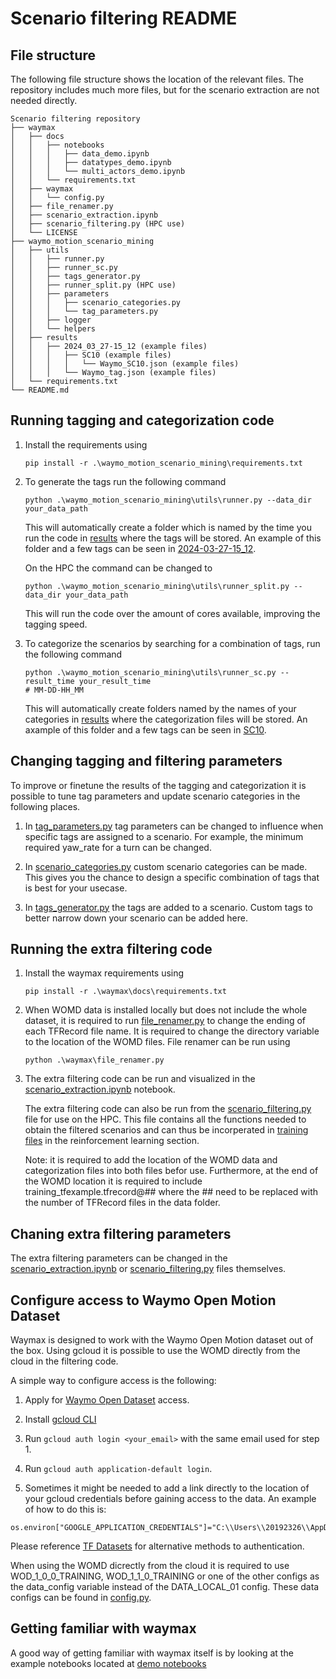 # Scenario filtering README 

## File structure 
The following file structure shows the location of the relevant files. The repository includes much more files, but for the scenario extraction are not needed directly. 

```
Scenario filtering repository
├── waymax
│   ├── docs
│   │   ├── notebooks
│   │   │   ├── data_demo.ipynb
│   │   │   ├── datatypes_demo.ipynb
│   │   │   └── multi_actors_demo.ipynb
│   │   └── requirements.txt
│   ├── waymax
│   │   └── config.py
│   ├── file_renamer.py
│   ├── scenario_extraction.ipynb
│   ├── scenario_filtering.py (HPC use)
│   └── LICENSE
├── waymo_motion_scenario_mining
│   ├── utils
│   │   ├── runner.py
│   │   ├── runner_sc.py
│   │   ├── tags_generator.py
│   │   ├── runner_split.py (HPC use)
│   │   ├── parameters
│   │   │   ├── scenario_categories.py
│   │   │   └── tag_parameters.py
│   │   ├── logger
│   │   └── helpers
│   ├── results
│   │   ├── 2024_03_27-15_12 (example files)
│   │   │   ├── SC10 (example files)
│   │   │   │   └── Waymo_SC10.json (example files)
│   │   │   └── Waymo_tag.json (example files)
│   └── requirements.txt
└── README.md
```

## Running tagging and categorization code

1. Install the requirements using
    ```shell
    pip install -r .\waymo_motion_scenario_mining\requirements.txt
    ```


2. To generate the tags run the following command

    ```shell
    python .\waymo_motion_scenario_mining\utils\runner.py --data_dir your_data_path
    ```

    This will automatically create a folder which is named by the time you run the code in [results](./waymo_motion_scenario_mining/results/) where the tags will be stored. An example of this folder and a few tags can be seen in [2024-03-27-15_12](./waymo_motion_scenario_mining/results/2024-03-27-15_12/).

    On the HPC the command can be changed to

    ```shell
    python .\waymo_motion_scenario_mining\utils\runner_split.py --data_dir your_data_path
    ```

    This will run the code over the amount of cores available, improving the tagging speed.
    

3. To categorize the scenarios by searching for a combination of tags, run the following command

   ```shell
   python .\waymo_motion_scenario_mining\utils\runner_sc.py --result_time your_result_time
   # MM-DD-HH_MM
   ```

   This will automatically create folders named by the names of your categories in [results](./waymo_motion_scenario_mining/results/) where the categorization files will be stored. An axample of this folder and a few tags can be seen in [SC10](./waymo_motion_scenario_mining/results/2024-03-27-15_12/SC10/).

## Changing tagging and filtering parameters

To improve or finetune the results of the tagging and categorization it is possible to tune tag parameters and update scenario categories in the following places.

1. In [tag_parameters.py](./waymo_motion_scenario_mining/utils/parameters/tag_parameters.py/) tag parameters can be changed to influence when specific tags are assigned to a scenario. For example, the minimum required yaw_rate for a turn can be changed. 

2. In [scenario_categories.py](./waymo_motion_scenario_mining/utils/parameters/scenario_categories.py/) custom scenario categories can be made. This gives you the chance to design a specific combination of tags that is best for your usecase.

3. In [tags_generator.py](./waymo_motion_scenario_mining/utils/tags_generator.py/) the tags are added to a scenario. Custom tags to better narrow down your scenario can be added here.

## Running the extra filtering code

1. Install the waymax requirements using
    ```shell
    pip install -r .\waymax\docs\requirements.txt
    ```

2. When WOMD data is installed locally but does not include the whole dataset, it is required to run [file_renamer.py](./waymax/file_renamer.py) to change the ending of each TFRecord file name. It is required to change the directory variable to the location of the WOMD files. File renamer can be run using 
    ```shell
    python .\waymax\file_renamer.py
    ```

3. The extra filtering code can be run and visualized in the [scenario_extraction.ipynb](./waymax/scenario_extraction.ipynb) notebook.

    The extra filtering code can also be run from the [scenario_filtering.py](./waymax/scenario_filtering.py) file for use on the HPC. This file contains all the functions needed to obtain the filtered scenarios and can thus be incorperated in [training files](https://github.com/Besttenson/5ARIP10/blob/main/RL/scenario_extraction.py) in the reinforcement learning section.

    Note: it is required to add the location of the WOMD data and categorization files into both files befor use. Furthermore, at the end of the WOMD location it is required to include training_tfexample.tfrecord@## where the ## need to be replaced with the number of TFRecord files in the data folder.

## Chaning extra filtering parameters

The extra filtering parameters can be changed in the [scenario_extraction.ipynb](./waymax/scenario_extraction.ipynb) or [scenario_filtering.py](./waymax/scenario_filtering.py) files themselves.

## Configure access to Waymo Open Motion Dataset

Waymax is designed to work with the Waymo Open Motion dataset out of the box. Using gcloud it is possible to use the WOMD directly from the cloud in the filtering code.

A simple way to configure access is the following:

1.  Apply for [Waymo Open Dataset](https://waymo.com/open) access.

2.  Install [gcloud CLI](https://cloud.google.com/sdk/docs/install)

3.  Run `gcloud auth login <your_email>` with the same email used for step 1.

4.  Run `gcloud auth application-default login`.

5.  Sometimes it might be needed to add a link directly to the location of your gcloud credentials before gaining access to the data. An example of how to do this is:

```shell
os.environ["GOOGLE_APPLICATION_CREDENTIALS"]="C:\\Users\\20192326\\AppData\\Roaming\\gcloud\\application_default_credentials.json
```

Please reference
[TF Datasets](https://www.tensorflow.org/datasets/gcs#authentication) for
alternative methods to authentication.

When using the WOMD dicrectly from the cloud it is required to use WOD_1_0_0_TRAINING, WOD_1_1_0_TRAINING or one of the other configs as the data_config variable instead of the DATA_LOCAL_01 config. These data configs can be found in [config.py](./waymax/waymax/config.py).

## Getting familiar with waymax
A good way of getting familiar with waymax itself is by looking at the example notebooks located at [demo notebooks](./waymax/docs/notebooks/)
